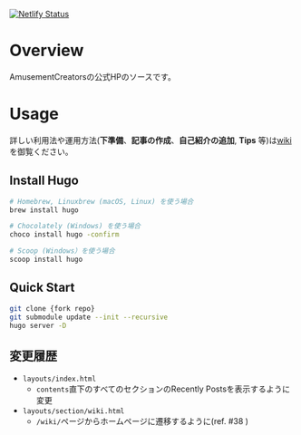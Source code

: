 [![Netlify Status](https://api.netlify.com/api/v1/badges/476617df-8e54-446f-8e90-47c78bede10c/deploy-status)](https://app.netlify.com/sites/hungry-albattani-56f646/deploys)
# Overview
AmusementCreatorsの公式HPのソースです。

# Usage
詳しい利用法や運用方法(**下準備**、**記事の作成**、**自己紹介の追加**, **Tips** 等)は[wiki](https://github.com/AmusementCreators/WebSite/wiki)を御覧ください。

## Install Hugo
```bash
# Homebrew, Linuxbrew (macOS, Linux) を使う場合
brew install hugo

# Chocolately (Windows) を使う場合
choco install hugo -confirm 

# Scoop (Windows）を使う場合
scoop install hugo
```

## Quick Start

```bash
git clone {fork repo}
git submodule update --init --recursive
hugo server -D
```

## 変更履歴
- `layouts/index.html`
   - `contents`直下のすべてのセクションのRecently Postsを表示するように変更
- `layouts/section/wiki.html`
   - `/wiki/`ページからホームページに遷移するように(ref. #38 )